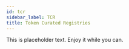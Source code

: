 ```yaml
---
id: tcr
sidebar_label: TCR
title: Token Curated Registries
---
```


This is placeholder text. Enjoy it while you can.

<br>
